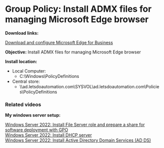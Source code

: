 # Group Policy: Install ADMX files for managing Microsoft Edge browser

<b>Download links:</b> <br /> 

[Download and configure Microsoft Edge for Business](https://www.microsoft.com/en-us/edge/business/download?form=MA13FJ)<br />

<b>Objective:</b> Install ADMX files for managing Microsoft Edge browser


<b>Install location:</b> <br />

* Local Computer:
    * C:\Windows\PolicyDefinitions
* Central store:
    * \\\\ad.letsdoautomation.com\SYSVOL\ad.letsdoautomation.com\Policies\PolicyDefinitions

### Related videos

<b>My windows server setup:</b> <br />

[Windows Server 2022: Install File Server role and prepare a share for software deployment with GPO](https://youtu.be/jEWSdC2qwyA) <br />
[Windows Server 2022: Install DHCP server](https://youtu.be/8n0MD9stQis) <br />
[Windows Server 2022: Install Active Directory Domain Services (AD DS)](https://youtu.be/1cYewbW3Tl0) <br />
